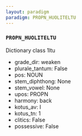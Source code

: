 ```yaml
---
layout: paradigm
paradigm: PROPN_HUOLITELTU
---
```

### ` PROPN_HUOLITELTU `

Dictionary class 1ltu
* grade_dir: weaken
* plurale_tantum: False
* pos: NOUN
* stem_diphthong: None
* stem_vowel: None
* upos: PROPN
* harmony: back
* kotus_av: I
* kotus_tn: 1
* clitics: False
* possessive: False
